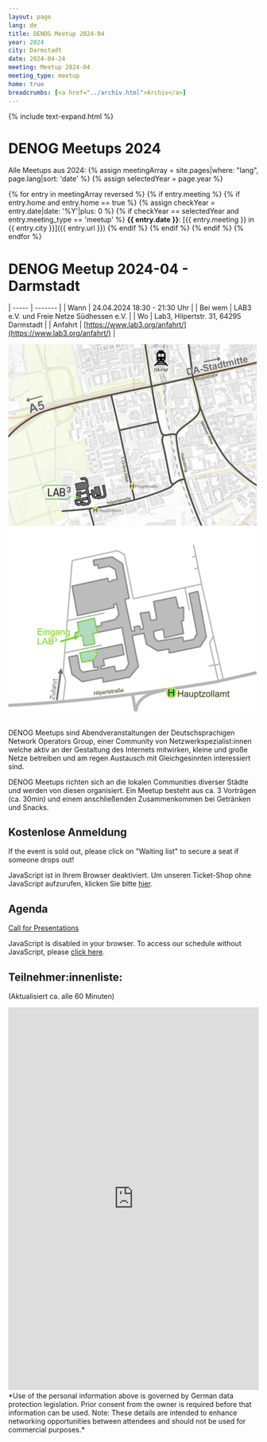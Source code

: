 ```yaml
---
layout: page
lang: de
title: DENOG Meetup 2024-04
year: 2024
city: Darmstadt
date: 2024-04-24
meeting: Meetup 2024-04
meeting_type: meetup
home: true
breadcrumbs: [<a href="../archiv.html">Archiv</a>]
---
```


{% include text-expand.html %}


# DENOG Meetups 2024
Alle Meetups aus 2024: 
{% assign meetingArray = site.pages|where: "lang", page.lang|sort: 'date' %}
{% assign selectedYear = page.year %}

{% for entry in meetingArray reversed %}
    {% if entry.meeting %}
        {% if entry.home and entry.home == true %}
            {% assign checkYear = entry.date|date: '%Y'|plus: 0 %}
            {% if checkYear == selectedYear and entry.meeting_type == 'meetup' %}
**{{ entry.date }}**: [{{ entry.meeting }} in {{ entry.city }}]({{ entry.url }})
           {% endif %}
        {% endif %}
    {% endif %}
{% endfor %}


# DENOG Meetup 2024-04 - Darmstadt<br />

| ----- | ------- |
| Wann  | 24.04.2024 18:30 - 21:30 Uhr |
| Bei wem | LAB3 e.V. und Freie Netze Südhessen e.V. |
| Wo    | Lab3, Hilpertstr. 31, 64295 Darmstadt |
| Anfahrt | [https://www.lab3.org/anfahrt/](https://www.lab3.org/anfahrt/) |

<img width="500px" src="/images/meetups/Anfahrt_LAB3eV.jpg" style="max-width: 100% "/>
<img width="500px" src="/images/meetups/LAB_Eingang.png" style="max-width: 100% "/>  
<br />
<br />

DENOG Meetups sind Abendveranstaltungen der Deutschsprachigen Network Operators Group, einer Community von Netzwerkspezialist:innen welche aktiv an der Gestaltung des Internets mitwirken, kleine und große Netze betreiben und am regen Austausch mit Gleichgesinnten interessiert sind.

DENOG Meetups richten sich an die lokalen Communities diverser Städte und werden von diesen organisiert. Ein Meetup besteht aus ca. 3 Vorträgen (ca. 30min) und einem anschließenden Zusammenkommen bei Getränken und Snacks. 


## Kostenlose Anmeldung 

If the event is sold out, please click on "Waiting list" to secure a seat if someone drops out! 

<pretix-widget event="https://pretix.eu/denog/denogmeetup24-04/"></pretix-widget>
<noscript>
   <div class="pretix-widget">
        <div class="pretix-widget-info-message">
            JavaScript ist in Ihrem Browser deaktiviert. Um unseren Ticket-Shop ohne JavaScript aufzurufen, klicken Sie bitte <a target="_blank" rel="noopener" href="https://pretix.eu/denog/denogmeetup24-04/">hier</a>.
        </div>
    </div>
</noscript>


## Agenda

[Call for Presentations](https://pretalx.com/denog-meetup-2024-04/cfp)

<pretalx-schedule event-url="https://pretalx.com/denog-meetup-2024-04/" locale="de" format="grid" style="--pretalx-clr-primary: #3aa57c"></pretalx-schedule>
<noscript>
   <div class="pretalx-widget">
        <div class="pretalx-widget-info-message">
            JavaScript is disabled in your browser. To access our schedule without JavaScript,
            please <a target="_blank" href="https://pretalx.com/denog-meetup-2024-04/schedule/">click here</a>.
        </div>
    </div>
</noscript>


## Teilnehmer:innenliste:
(Aktualisiert ca. alle 60 Minuten)<br>
<iframe src="https://www.denog.de/pretix-attendeelist/denogmeetup24-04/" width="100%" height="768" frameborder="0" scrolling="yes" marginheight="0" marginwidth="0" name="Attendeelist" title="DENOG Meetup 2024-04 Attendees">
</iframe>
<br>
*Use of the personal information above is governed by German data protection legislation. Prior consent from the owner is required before that information can be used. Note: These details are intended to enhance networking opportunities between attendees and should not be used for commercial purposes.*

